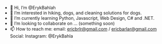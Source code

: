 - 👋 Hi, I’m @ErykBahlah
- 👀 I’m interested in hiking, dogs, and cleaning solutions for dogs. 
- 🌱 I’m currently learning Python, Javascript, Web Design, C# and .NET.
- 💞️ I’m looking to collaborate on ... (something soon)
- 📫 How to reach me: 
email: ericbrlr@gmail.com / ericbarlar@gmail.com
Social: Instagram: @ErykBahla

<!---
ErykBahlah/ErykBahlah is a ✨ special ✨ repository because its `README.md` (this file) appears on your GitHub profile.
You can click the Preview link to take a look at your changes.
--->
